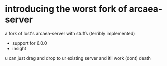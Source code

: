 # introducing the worst fork of arcaea-server 
a fork of lost's arcaea-server with stuffs (terribly implemented) 
 
- support for 6.0.0 
- insight 

u can just drag and drop to ur existing server and itll work (dont) 
death